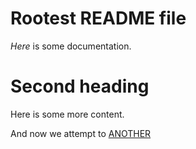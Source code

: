 # Rootest README file

*Here* is some documentation.

# Second heading

Here is some more content.

And now we attempt to [ANOTHER](link)
